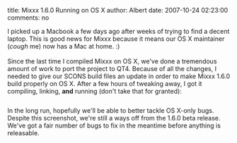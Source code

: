 title: Mixxx 1.6.0 Running on OS X
author: Albert
date: 2007-10-24 02:23:00
comments: no

I picked up a Macbook a few days ago after weeks of trying to find a decent laptop. This is good news for Mixxx because it means our OS X maintainer (*cough* me) now has a Mac at home. :)<br />
<br />
Since the last time I compiled Mixxx on OS X, we've done a tremendous amount of work to port the project to QT4. Because of all the changes, I needed to give our SCONS build files an update in order to make Mixxx 1.6.0 build properly on OS X. After a few hours of tweaking away, I got it compiling, linking, <span style="font-weight: bold;">and</span>
 running (don't take that for granted):<br />
<br />
<a onblur="try {parent.deselectBloggerImageGracefully();} catch(e) {}" href="{static}/images/news/Picture-3.png"><img style="margin: 0px auto 10px; display: block; text-align: center; cursor: pointer;" src="{static}/images/news/Picture-3.png" alt="" id="BLOGGER_PHOTO_ID_5124724854553470482" border="0" />
</a>
In the long run, hopefully we'll be able to better tackle OS X-only bugs. Despite this screenshot, we're still a ways off from the 1.6.0 beta release. We've got a fair number of bugs to fix in the meantime before anything is releasable.
